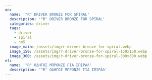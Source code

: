 ```yaml
---
en:
  name: '"R" DRIVER BRONZE FOR SPIRAL'
  description: '"R" DRIVER BRONZE FOR SPIRAL'
  categories: driver
  tags:
    - driver
    - spiral
    - no5
  image_main: /assets/img/r-driver-bronze-for-spiral.webp
  image_150: /assets/img/r-driver-bronze-for-spiral-150x150.webp
  image_300: /assets/img/r-driver-bronze-for-spiral-300x300.webp
el:
  name: '"R" ΟΔΗΓΟΣ ΜΠΡΟΝΖΕ ΓΙΑ ΣΠΙΡΑΛ'
  description: '"R" ΟΔΗΓΟΣ ΜΠΡΟΝΖΕ ΓΙΑ ΣΠΙΡΑΛ'
---
```

